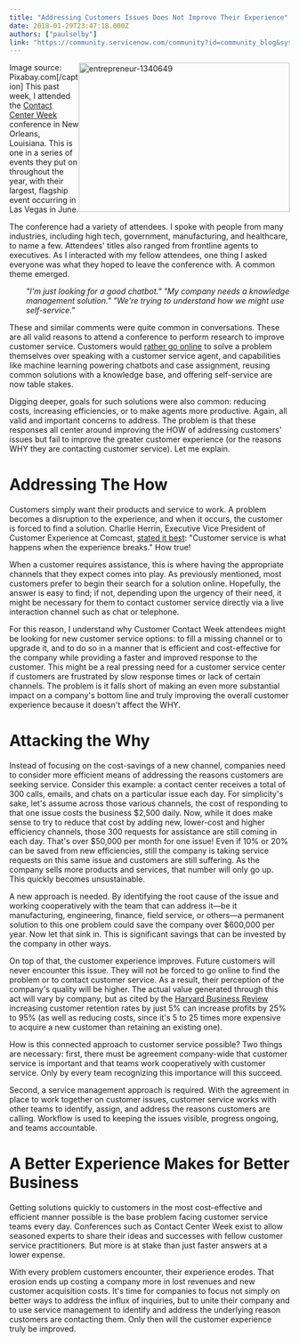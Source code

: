 ```yaml
---
title: "Addressing Customers Issues Does Not Improve Their Experience"
date: 2018-01-29T23:47:18.000Z
authors: ["paulselby"]
link: "https://community.servicenow.com/community?id=community_blog&sys_id=f90daaa5dbd0dbc01dcaf3231f9619e5"
---
```

<p><img alt="entrepreneur-1340649" class="wp-image-3060 alignnone" height="268" src="https://insightsincustomerservice.files.wordpress.com/2018/01/entrepreneur-1340649.jpg" style="float: right;" width="379"/> Image source: Pixabay.com[/caption] This past week, I attended the <a title="ww.customercontactweekwinter.com/" href="https://www.customercontactweekwinter.com/" rel="noopener" target="_blank">Contact Center Week</a> conference in New Orleans, Louisiana. This is one in a series of events they put on throughout the year, with their largest, flagship event occurring in Las Vegas in June.</p><p></p><p>The conference had a variety of attendees. I spoke with people from many industries, including high tech, government, manufacturing, and healthcare, to name a few. Attendees' titles also ranged from frontline agents to executives. As I interacted with my fellow attendees, one thing I asked everyone was what they hoped to leave the conference with. A common theme emerged.</p><p></p><p style="padding-left: 30px;"><em>"I'm just looking for a good chatbot." "My company needs a knowledge management solution." "We're trying to understand how we might use self-service."</em></p><p style="padding-left: 30px;"></p><p>These and similar comments were quite common in conversations. These are all valid reasons to attend a conference to perform research to improve customer service. Customers would <a title="o.forrester.com/blogs/16-03-03-your_customers_dont_want_to_call_you_for_support/" href="https://go.forrester.com/blogs/16-03-03-your_customers_dont_want_to_call_you_for_support/" rel="noopener" target="_blank">rather go online</a> to solve a problem themselves over speaking with a customer service agent, and capabilities like machine learning powering chatbots and case assignment, reusing common solutions with a knowledge base, and offering self-service are now table stakes.</p><p></p><p>Digging deeper, goals for such solutions were also common: reducing costs, increasing efficiencies, or to make agents more productive. Again, all valid and important concerns to address. The problem is that these responses all center around improving the HOW of addressing customers' issues but fail to improve the greater customer experience (or the reasons WHY they are contacting customer service). Let me explain.</p><p></p><h1>Addressing The How</h1><p>Customers simply want their products and service to work. A problem becomes a disruption to the experience, and when it occurs, the customer is forced to find a solution. Charlie Herrin, Executive Vice President of Customer Experience at Comcast, <a title="w.multichannel.com/customer-service-makeover-yields-results/415465" href="http://www.multichannel.com/customer-service-makeover-yields-results/415465" rel="noopener" target="_blank">stated it best</a>: "Customer service is what happens when the experience breaks." How true!</p><p></p><p>When a customer requires assistance, this is where having the appropriate channels that they expect comes into play. As previously mentioned, most customers prefer to begin their search for a solution online. Hopefully, the answer is easy to find; if not, depending upon the urgency of their need, it might be necessary for them to contact customer service directly via a live interaction channel such as chat or telephone.</p><p></p><p>For this reason, I understand why Customer Contact Week attendees might be looking for new customer service options: to fill a missing channel or to upgrade it, and to do so in a manner that is efficient and cost-effective for the company while providing a faster and improved response to the customer. This might be a real pressing need for a customer service center if customers are frustrated by slow response times or lack of certain channels. The problem is it falls short of making an even more substantial impact on a company's bottom line and truly improving the overall customer experience because it doesn't affect the WHY.</p><p></p><h1>Attacking the Why</h1><p>Instead of focusing on the cost-savings of a new channel, companies need to consider more efficient means of addressing the reasons customers are seeking service. Consider this example: a contact center receives a total of 300 calls, emails, and chats on a particular issue each day. For simplicity's sake, let's assume across those various channels, the cost of responding to that one issue costs the business $2,500 daily. Now, while it does make sense to try to reduce that cost by adding new, lower-cost and higher efficiency channels, those 300 requests for assistance are still coming in each day. That's over $50,000 per month for one issue! Even if 10% or 20% can be saved from new efficiencies, still the company is taking service requests on this same issue and customers are still suffering. As the company sells more products and services, that number will only go up. This quickly becomes unsustainable.</p><p></p><p>A new approach is needed. By identifying the root cause of the issue and working cooperatively with the team that can address it—be it manufacturing, engineering, finance, field service, or others—a permanent solution to this one problem could save the company over $600,000 per year. Now let that sink in. This is significant savings that can be invested by the company in other ways.</p><p></p><p>On top of that, the customer experience improves. Future customers will never encounter this issue. They will not be forced to go online to find the problem or to contact customer service. As a result, their perception of the company's quality will be higher. The actual value generated through this act will vary by company, but as cited by the <a title="br.org/2014/10/the-value-of-keeping-the-right-customers" href="https://hbr.org/2014/10/the-value-of-keeping-the-right-customers" rel="noopener" target="_blank">Harvard Business Review</a> increasing customer retention rates by just 5% can increase profits by 25% to 95% (as well as reducing costs, since it's 5 to 25 times more expensive to acquire a new customer than retaining an existing one).</p><p></p><p>How is this connected approach to customer service possible? Two things are necessary: first, there must be agreement company-wide that customer service is important and that teams work cooperatively with customer service. Only by every team recognizing this importance will this succeed.</p><p></p><p>Second, a service management approach is required. With the agreement in place to work together on customer issues, customer service works with other teams to identify, assign, and address the reasons customers are calling. Workflow is used to keeping the issues visible, progress ongoing, and teams accountable.</p><p></p><h1>A Better Experience Makes for Better Business</h1><p>Getting solutions quickly to customers in the most cost-effective and efficient manner possible is the base problem facing customer service teams every day. Conferences such as Contact Center Week exist to allow seasoned experts to share their ideas and successes with fellow customer service practitioners. But more is at stake than just faster answers at a lower expense.</p><p></p><p>With every problem customers encounter, their experience erodes. That erosion ends up costing a company more in lost revenues and new customer acquisition costs. It's time for companies to focus not simply on better ways to address the influx of inquiries, but to unite their company and to use service management to identify and address the underlying reason customers are contacting them. Only then will the customer experience truly be improved.</p>